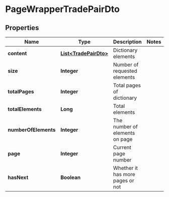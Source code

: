 

# PageWrapperTradePairDto


## Properties

| Name | Type | Description | Notes |
|------------ | ------------- | ------------- | -------------|
|**content** | [**List&lt;TradePairDto&gt;**](TradePairDto.md) | Dictionary elements |  |
|**size** | **Integer** | Number of requested elements |  |
|**totalPages** | **Integer** | Total pages of dictionary |  |
|**totalElements** | **Long** | Total elements |  |
|**numberOfElements** | **Integer** | The number of elements on page |  |
|**page** | **Integer** | Current page number |  |
|**hasNext** | **Boolean** | Whether it has more pages or not |  |



